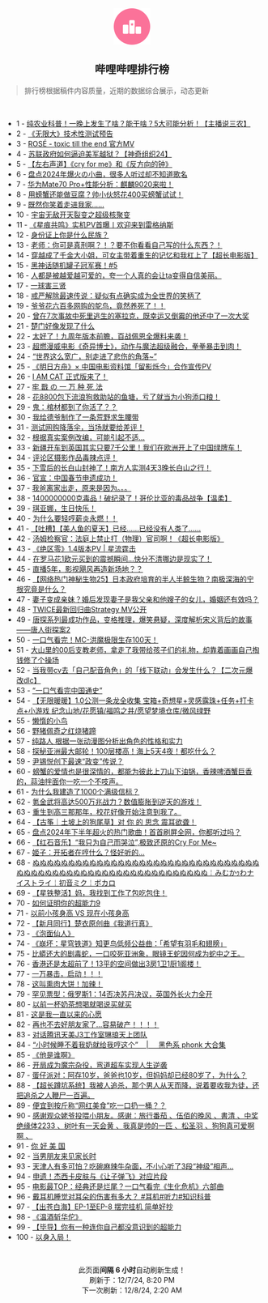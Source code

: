 <div align="center">
    <img src="./assets/icon_rank.png" alt="logo" />
    <h2>哔哩哔哩排行榜</h>
</div>

> 排行榜根据稿件内容质量，近期的数据综合展示，动态更新

<br />

<ul><li><span>1 - <a href=https://www.bilibili.com/BV1wqiUYzE2c target=_blank>纯农业科普！一晚上发生了啥？能干啥？5大可能分析！【主播说三农】</a></span></li><li><span>2 - <a href=https://www.bilibili.com/BV1tkimYjEz7 target=_blank>《无限大》技术性测试预告</a></span></li><li><span>3 - <a href=https://www.bilibili.com/BV1ZZiRYEEUh target=_blank>ROSÉ&nbsp;-&nbsp;toxic&nbsp;till&nbsp;the&nbsp;end&nbsp;官方MV</a></span></li><li><span>4 - <a href=https://www.bilibili.com/BV167ioYsEtM target=_blank>苏联政府如何逼迫美军越狱？【神奇组织24】</a></span></li><li><span>5 - <a href=https://www.bilibili.com/BV1f76PY7EPi target=_blank>【左右声道】《cry&nbsp;for&nbsp;me》和《反方向的钟》</a></span></li><li><span>6 - <a href=https://www.bilibili.com/BV1xviXY4ESm target=_blank>盘点2024年爆火の小曲，很多人听过却不知道歌名</a></span></li><li><span>7 - <a href=https://www.bilibili.com/BV1j6iYYHEYG target=_blank>华为Mate70&nbsp;Pro+性能分析：麒麟9020来啦！</a></span></li><li><span>8 - <a href=https://www.bilibili.com/BV17azSYkERg target=_blank>用螃蟹还能做豆腐？帅小伙怒花400买螃蟹试试！</a></span></li><li><span>9 - <a href=https://www.bilibili.com/BV198zRYEEFs target=_blank>既然你笑着走进我家……</a></span></li><li><span>10 - <a href=https://www.bilibili.com/BV1W7iBYkEMX target=_blank>宇宙无敌开天裂变之超级核聚变</a></span></li><li><span>11 - <a href=https://www.bilibili.com/BV141zCYzECj target=_blank>《星痕共鸣》实机PV首曝丨欢迎来到雷格纳斯</a></span></li><li><span>12 - <a href=https://www.bilibili.com/BV1Jdi1YfEjB target=_blank>身份证上你是什么民族？</a></span></li><li><span>13 - <a href=https://www.bilibili.com/BV1cziUYME2f target=_blank>老师：你可是真刑啊？！？要不你看看自己写的什么东西？！</a></span></li><li><span>14 - <a href=https://www.bilibili.com/BV1gJi2YVE3x target=_blank>穿越成了千金大小姐，可女主带着重生的记忆和我杠上了【超长电影版】</a></span></li><li><span>15 - <a href=https://www.bilibili.com/BV1BYi9Y2EeP target=_blank>黑神话随机罐子冠军赛！#5</a></span></li><li><span>16 - <a href=https://www.bilibili.com/BV1FjiiYvEaR target=_blank>人都是被越爱越可爱的，夸一个人真的会让ta变得自信美丽。</a></span></li><li><span>17 - <a href=https://www.bilibili.com/BV1EQiXY1Egk target=_blank>一球害三贤</a></span></li><li><span>18 - <a href=https://www.bilibili.com/BV1wiiUYgESB target=_blank>戒严解除最速传说：疑似有点确实成为全世界的笑柄了</a></span></li><li><span>19 - <a href=https://www.bilibili.com/BV1PPzXYbEyo target=_blank>爷爷花六百多网购的鸵鸟，竟然养死了！！</a></span></li><li><span>20 - <a href=https://www.bilibili.com/BV14viXY4ErZ target=_blank>曾在7次事故中死里逃生的塞拉克，既幸运又倒霉的他还中了一次大奖</a></span></li><li><span>21 - <a href=https://www.bilibili.com/BV13EiUYQEMp target=_blank>楚门好像发现了什么</a></span></li><li><span>22 - <a href=https://www.bilibili.com/BV1Jfi1YoE6g target=_blank>太好了！九周年版本前瞻，百战佩恩全爆料来袭！</a></span></li><li><span>23 - <a href=https://www.bilibili.com/BV1gbiXYhEwZ target=_blank>超燃漫威电影《奇异博士》，动作与魔法超级融合，拳拳暴击到肉！</a></span></li><li><span>24 - <a href=https://www.bilibili.com/BV1tzzCYCED8 target=_blank>“世界这么宽广，别走进了悲伤的角落~”</a></span></li><li><span>25 - <a href=https://www.bilibili.com/BV1khiZYeEDn target=_blank>《明日方舟》×&nbsp;中国电影资料馆「留影烁今」合作宣传PV</a></span></li><li><span>26 - <a href=https://www.bilibili.com/BV1xWiYYAEW8 target=_blank>I&nbsp;AM&nbsp;CAT&nbsp;正式版来了！</a></span></li><li><span>27 - <a href=https://www.bilibili.com/BV1qMizYqEix target=_blank>牢&nbsp;戬&nbsp;の&nbsp;一&nbsp;万&nbsp;种&nbsp;死&nbsp;法</a></span></li><li><span>28 - <a href=https://www.bilibili.com/BV1AtidYfE27 target=_blank>花8800包下流浪狗救助站的鱼塘，亏了就当为小狗添口粮！</a></span></li><li><span>29 - <a href=https://www.bilibili.com/BV1b7i2YyE6m target=_blank>鬼：棺材都到了你活了？？</a></span></li><li><span>30 - <a href=https://www.bilibili.com/BV1QiiiYDEAz target=_blank>我给德爷制作了一条荒野求生腰带</a></span></li><li><span>31 - <a href=https://www.bilibili.com/BV17wi2YREPQ target=_blank>测试网购降落伞，当场就要给差评！</a></span></li><li><span>32 - <a href=https://www.bilibili.com/BV1pQi1YaETF target=_blank>根据真实案例改编，可能引起不适…</a></span></li><li><span>33 - <a href=https://www.bilibili.com/BV1znimYhEpk target=_blank>新疆开车到英国其实只要7千公里！我们在欧洲开上了中国绿牌车！</a></span></li><li><span>34 - <a href=https://www.bilibili.com/BV152z9YUEyx target=_blank>评论区摄影作品毒辣点评！</a></span></li><li><span>35 - <a href=https://www.bilibili.com/BV1FyiDYkEYV target=_blank>下雪后的长白山封神了！南方人实测4天3晚长白山之行！</a></span></li><li><span>36 - <a href=https://www.bilibili.com/BV17NiUYhEEe target=_blank>官宣：中国春节申遗成功！</a></span></li><li><span>37 - <a href=https://www.bilibili.com/BV1Cxi9YHEvx target=_blank>我爸离家出走，原来是因为。。。</a></span></li><li><span>38 - <a href=https://www.bilibili.com/BV1QPi9YiEQp target=_blank>1400000000克毒品！破纪录了！哥伦比亚的毒品战争【温柔】</a></span></li><li><span>39 - <a href=https://www.bilibili.com/BV1PLi6YQEvm target=_blank>琪亚娜，生日快乐！</a></span></li><li><span>40 - <a href=https://www.bilibili.com/BV16Ri1Y8E9w target=_blank>为什么要轻哼薪炎永燃！！</a></span></li><li><span>41 - <a href=https://www.bilibili.com/BV1u7i2YyE21 target=_blank>【吐槽】【美人鱼的夏天】已经……已经没有人类了……</a></span></li><li><span>42 - <a href=https://www.bilibili.com/BV1d4iiYoEw5 target=_blank>汤姆检察官：法庭上禁止打（物理）官司啊！《超长电影版》</a></span></li><li><span>43 - <a href=https://www.bilibili.com/BV12QiBYEE4P target=_blank>《绝区零》1.4版本PV&nbsp;|&nbsp;星流霆击</a></span></li><li><span>44 - <a href=https://www.bilibili.com/BV1YTzQYqEPt target=_blank>在罗马花1欧元买到的震撼瞬间…快分不清哪边是现实了！</a></span></li><li><span>45 - <a href=https://www.bilibili.com/BV1ucimYLEsB target=_blank>直播5年，影视飓风再造新场地？？</a></span></li><li><span>46 - <a href=https://www.bilibili.com/BV1toi9YcEdh target=_blank>【网络热门神秘生物25】日本政府培育的半人半鲸生物？南极深海的宁根究竟是什么？</a></span></li><li><span>47 - <a href=https://www.bilibili.com/BV1iSiUYhEks target=_blank>妻子变成亲妹？婚后发现妻子是我父亲和他嫂子的女儿，婚姻还有效吗？</a></span></li><li><span>48 - <a href=https://www.bilibili.com/BV1vMiqYfEVn target=_blank>TWICE最新回归曲Strategy&nbsp;MV公开</a></span></li><li><span>49 - <a href=https://www.bilibili.com/BV1HQi1YaEsa target=_blank>唐探系列最成功作品，变格推理，爆笑悬疑，深度解析宋义背后的故事——唐人街探案2</a></span></li><li><span>50 - <a href=https://www.bilibili.com/BV1ATzXY4EpB target=_blank>一口气看完！MC-洪魔极限生存100天！</a></span></li><li><span>51 - <a href=https://www.bilibili.com/BV1yRiBYjEWe target=_blank>大山里的00后支教老师，拿走了我带给孩子们的礼物，却靠着画画自己掏钱修了个操场</a></span></li><li><span>52 - <a href=https://www.bilibili.com/BV1w1iXYSEtM target=_blank>当我带cv去「自己配音角色」的「线下联动」会发生什么？【二次元爆改dlc】</a></span></li><li><span>53 - <a href=https://www.bilibili.com/BV15MiZYnEx8 target=_blank>“一口气看完中国通史”</a></span></li><li><span>54 - <a href=https://www.bilibili.com/BV1ktidYZEgh target=_blank>【无限暖暖】1.0公测一条龙全收集&nbsp;宝箱+奇想星+灵感露珠+任务+打卡点+小游戏&nbsp;纪念山地/花愿镇/福鸣之井/愿望梦境仓库/微风绿野</a></span></li><li><span>55 - <a href=https://www.bilibili.com/BV1CSzRYvEWo target=_blank>懒惰的小鸟</a></span></li><li><span>56 - <a href=https://www.bilibili.com/BV1hh6PYzEB2 target=_blank>野猪佩奇之红烧猪蹄</a></span></li><li><span>57 - <a href=https://www.bilibili.com/BV1GYioY5E1Z target=_blank>纯路人&nbsp;根据一张动漫图分析出角色的性格和实力</a></span></li><li><span>58 - <a href=https://www.bilibili.com/BV1FJiiYYEtj target=_blank>探秘亚洲最大邮轮！100层楼高！海上5天4夜！都吃什么？</a></span></li><li><span>59 - <a href=https://www.bilibili.com/BV17ki2YtEhx target=_blank>尹锡悦创下最速“政变”传说？</a></span></li><li><span>60 - <a href=https://www.bilibili.com/BV1cvi2YAEzF target=_blank>螃蟹的爱情也是很深情的，都能为彼此上刀山下油锅，香辣啤酒蟹巨香的，蒜油拌面你一吃一个不吱声。</a></span></li><li><span>61 - <a href=https://www.bilibili.com/BV1Uoi9YcEFK target=_blank>为什么我建造了1000个满级信标？</a></span></li><li><span>62 - <a href=https://www.bilibili.com/BV1oRiXYkEvT target=_blank>氪金武将高达500万兆战力？数值膨胀到逆天的游戏！</a></span></li><li><span>63 - <a href=https://www.bilibili.com/BV1VeifYHE9q target=_blank>重生到高三那那年，校花好像开始注意到我了。</a></span></li><li><span>64 - <a href=https://www.bilibili.com/BV1b5iYYuEA6 target=_blank>【古筝｜土坡上的狗尾草】对&nbsp;你&nbsp;的&nbsp;思念&nbsp;震耳欲聋！</a></span></li><li><span>65 - <a href=https://www.bilibili.com/BV1wqiUYzEX1 target=_blank>盘点2024年下半年超火的热门歌曲！首首刷屏全网，你都听过吗？</a></span></li><li><span>66 - <a href=https://www.bilibili.com/BV175iRYUEzn target=_blank>【红石音乐】“我只为自己而哭泣”,极致还原的Cry&nbsp;For&nbsp;Me~</a></span></li><li><span>67 - <a href=https://www.bilibili.com/BV1Hii2YaENp target=_blank>姬子：开拓者在哼什么？怪好听的…</a></span></li><li><span>68 - <a href=https://www.bilibili.com/BV1Y9iZYUE6y target=_blank>ぬぬぬぬぬぬぬぬぬぬぬぬぬぬぬぬぬぬぬぬぬぬぬぬぬぬぬぬぬぬぬぬぬぬぬぬぬぬぬぬぬぬぬぬぬぬぬぬぬぬぬぬぬぬぬぬぬぬぬ￤みむかｩわナイストライ￤初音ミク￤ボカロ</a></span></li><li><span>69 - <a href=https://www.bilibili.com/BV11UiiYkEN1 target=_blank>【星铁整活】妈，我找到工作了包吃包住！</a></span></li><li><span>70 - <a href=https://www.bilibili.com/BV1AGiiYMEbw target=_blank>如何证明你的超能力9</a></span></li><li><span>71 - <a href=https://www.bilibili.com/BV1bwifYVEfp target=_blank>以前小孩身高&nbsp;VS&nbsp;现在小孩身高</a></span></li><li><span>72 - <a href=https://www.bilibili.com/BV18RidYgEUC target=_blank>【新月同行】楚衣原创曲《我道行真》</a></span></li><li><span>73 - <a href=https://www.bilibili.com/BV1UHiZY6Eo2 target=_blank>《泡面仙人》</a></span></li><li><span>74 - <a href=https://www.bilibili.com/BV11GzmYmEpN target=_blank>《崩坏：星穹铁道》知更鸟低频公益曲：「希望有羽毛和翅膀」</a></span></li><li><span>75 - <a href=https://www.bilibili.com/BV1QoiUYREUM target=_blank>比蟒还大的剧毒蛇，一口咬死亚洲象，眼镜王蛇因何成为蛇中之王。</a></span></li><li><span>76 - <a href=https://www.bilibili.com/BV1CXimYzE5v target=_blank>香港还是太超前了！13平的空间做出3房1卫1厨1阁楼！</a></span></li><li><span>77 - <a href=https://www.bilibili.com/BV1GiiiYQEz8 target=_blank>一万暴击，启动！！！</a></span></li><li><span>78 - <a href=https://www.bilibili.com/BV1zViRYJEjW target=_blank>这叫熏肉大饼！加辣！</a></span></li><li><span>79 - <a href=https://www.bilibili.com/BV1Lhz1YoEH2 target=_blank>罕见票型：俄罗斯1：14否决苏丹决议，英国外长火力全开</a></span></li><li><span>80 - <a href=https://www.bilibili.com/BV1HRioYFEE6 target=_blank>以前一杯奶茶想喝就喝说买就买</a></span></li><li><span>81 - <a href=https://www.bilibili.com/BV14wioYvEAE target=_blank>这是我一直以来的心愿</a></span></li><li><span>82 - <a href=https://www.bilibili.com/BV1QKi9YNE5V target=_blank>再也不去好朋友家了…容易破产！！！！</a></span></li><li><span>83 - <a href=https://www.bilibili.com/BV1jHioYQEkz target=_blank>对话腾讯天美J3工作室琳琅天上团队</a></span></li><li><span>84 - <a href=https://www.bilibili.com/BV1Jc6TYoEzL target=_blank>“小时候睡不着我奶就给我哼这个”&nbsp;&nbsp;&nbsp;&nbsp;|&nbsp;&nbsp;&nbsp;&nbsp;&nbsp;黑色系&nbsp;phonk&nbsp;大合集</a></span></li><li><span>85 - <a href=https://www.bilibili.com/BV1GQz9YLE7x target=_blank>《他是谁啊》</a></span></li><li><span>86 - <a href=https://www.bilibili.com/BV1fvi9YLECc target=_blank>开局成为魔宗杂役，弯道超车实现人生逆袭</a></span></li><li><span>87 - <a href=https://www.bilibili.com/BV1t4iqY2EBR target=_blank>蛋仔派对：阿存10岁，爸爸也10岁，但妈妈却已经80岁了，为什么？</a></span></li><li><span>88 - <a href=https://www.bilibili.com/BV1yCUkYWEhN target=_blank>【超长蹲坑系统】我被人追杀，那个男人从天而降，说着要收我为徒，还把追杀之人鞭尸一百遍。</a></span></li><li><span>89 - <a href=https://www.bilibili.com/BV167imYYEiP target=_blank>便宜到按斤称“网红美食”吃一口扔一桶？？</a></span></li><li><span>90 - <a href=https://www.bilibili.com/BV1cpiBYuEPV target=_blank>感谢观众姥爷投喂小朋友。感谢：旅行番茄&nbsp;、伍佰的晚风&nbsp;、書清&nbsp;、中奖绝缘体2233&nbsp;、树叶有一天会黄&nbsp;、我真是帅的一匹&nbsp;、松圣羽&nbsp;、狗狗真可爱啊啊&nbsp;、</a></span></li><li><span>91 - <a href=https://www.bilibili.com/BV1CqizYmEWG target=_blank>你&nbsp;好&nbsp;美&nbsp;国</a></span></li><li><span>92 - <a href=https://www.bilibili.com/BV1np6MYaEiN target=_blank>当男朋友来见家长时</a></span></li><li><span>93 - <a href=https://www.bilibili.com/BV1Qdi2YmEEq target=_blank>天津人有多可怕？吃碗麻辣牛杂面，不小心听了3段“神级”相声…</a></span></li><li><span>94 - <a href=https://www.bilibili.com/BV1M1iiY1EFi target=_blank>申遗！杰西卡皮肤与《让子弹飞》对应片段</a></span></li><li><span>95 - <a href=https://www.bilibili.com/BV1hgzQYvEv9 target=_blank>电影最TOP：经典还是烂尾？一口气看完《生化危机》六部曲</a></span></li><li><span>96 - <a href=https://www.bilibili.com/BV1arzmYZESQ target=_blank>戴耳机睡觉对耳朵的伤害有多大？&nbsp;#耳机#听力#知识科普</a></span></li><li><span>97 - <a href=https://www.bilibili.com/BV1LniRYyE2f target=_blank>【出苍白海】EP-1至EP-8&nbsp;摆完挂机&nbsp;简单好抄</a></span></li><li><span>98 - <a href=https://www.bilibili.com/BV11ciRYtEsw target=_blank>《温酒斩华佗》</a></span></li><li><span>99 - <a href=https://www.bilibili.com/BV12hz2Y1E3B target=_blank>【毕导】你有一种连你自己都没意识到的超能力</a></span></li><li><span>100 - <a href=https://www.bilibili.com/BV1sTiiYrEos target=_blank>以身入局！</a></span></li></ul>

<br />

<p align=center>此页面<strong>间隔 6 小时</strong>自动刷新生成！<br>刷新于：12/7/24, 8:20 PM<br>下一次刷新：12/8/24, 2:20 AM</p>
